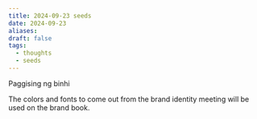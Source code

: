 ```yaml
---
title: 2024-09-23 seeds
date: 2024-09-23
aliases: 
draft: false
tags:
  - thoughts
  - seeds
---
```

Paggising ng binhi

The colors and fonts to come out from the brand identity meeting will be used on the brand book.